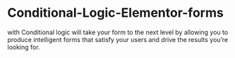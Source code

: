 # Conditional-Logic-Elementor-forms
with Conditional logic will take your form to the next level by allowing you to produce intelligent forms that satisfy your users and drive the results you’re looking for.

